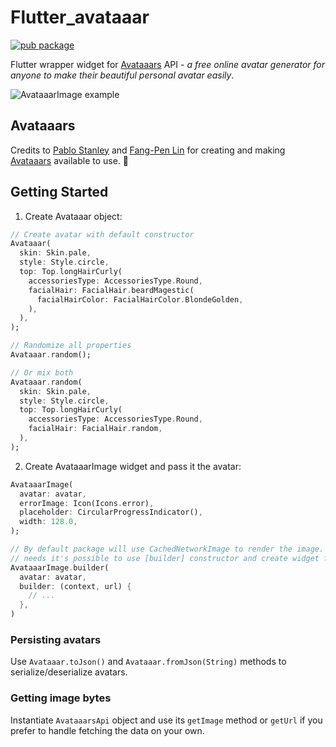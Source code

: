 # Flutter_avataaar

[![pub package](https://img.shields.io/pub/v/avataaar_image_2.svg)](https://pub.dartlang.org/packages/avataaar_image_2)

Flutter wrapper widget for [Avataaars](https://getavataaars.com/) API - *a free online avatar generator for anyone to make their beautiful personal avatar easily*.

![AvataaarImage example](https://thumbs.gfycat.com/PettyBeautifulHydra-small.gif)

## Avataaars

Credits to [Pablo Stanley](https://twitter.com/pablostanley) and [Fang-Pen Lin](https://twitter.com/fangpenlin) for creating and making [Avataaars](https://avataaars.com/) available to use. 👏

## Getting Started

1. Create Avataaar object:
```Dart
// Create avatar with default constructor
Avataaar(
  skin: Skin.pale,
  style: Style.circle,
  top: Top.longHairCurly(
    accessoriesType: AccessoriesType.Round,
    facialHair: FacialHair.beardMagestic(
      facialHairColor: FacialHairColor.BlondeGolden,
    ),
  ),
);

// Randomize all properties
Avataaar.random();

// Or mix both
Avataaar.random(
  skin: Skin.pale,
  style: Style.circle,
  top: Top.longHairCurly(
    accessoriesType: AccessoriesType.Round,
    facialHair: FacialHair.random,
  ),
);
```

2. Create AvataaarImage widget and pass it the avatar:

```Dart
AvataaarImage(
  avatar: avatar,
  errorImage: Icon(Icons.error),
  placeholder: CircularProgressIndicator(),
  width: 128.0,
);

// By default package will use CachedNetworkImage to render the image. If it doesn't fit your 
// needs it's possible to use [builder] constructor and create widget for given image url:
AvataaarImage.builder(
  avatar: avatar,
  builder: (context, url) {
    // ...
  },
)
```

### Persisting avatars

Use `Avataaar.toJson()` and `Avataaar.fromJson(String)` methods to serialize/deserialize avatars.

### Getting image bytes

Instantiate `AvataaarsApi` object and use its `getImage` method or `getUrl` if you prefer to handle fetching the data on your own.
